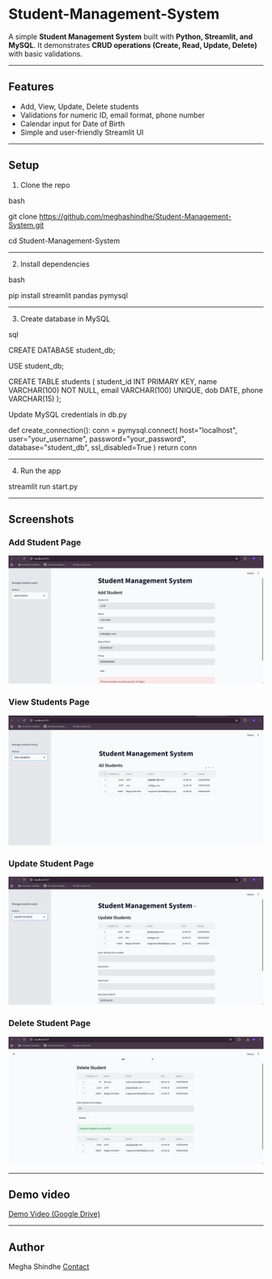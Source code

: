 # Student-Management-System
A simple **Student Management System** built with **Python, Streamlit, and MySQL**.
It demonstrates **CRUD operations (Create, Read, Update, Delete)** with basic validations.

---

## Features
- Add, View, Update, Delete students
- Validations for numeric ID, email format, phone number
- Calendar input for Date of Birth
- Simple and user-friendly Streamlit UI

---

## Setup

1. Clone the repo

bash

git clone https://github.com/meghashindhe/Student-Management-System.git

cd Student-Management-System

---

2. Install dependencies

bash

pip install streamlit pandas pymysql

---

3. Create database in MySQL

sql

CREATE DATABASE student_db;

USE student_db;

CREATE TABLE students (
    student_id INT PRIMARY KEY,
    name VARCHAR(100) NOT NULL,
    email VARCHAR(100) UNIQUE,
    dob DATE,
    phone VARCHAR(15)
);


Update MySQL credentials in db.py

def create_connection():
    conn = pymysql.connect(
        host="localhost",
        user="your_username",
        password="your_password",
        database="student_db",
        ssl_disabled=True
    )
    return conn

---

4. Run the app

streamlit run start.py

---
## Screenshots

### Add Student Page  

![Add Student](screenshots/Add_student.png)  

### View Students Page  
![View Students](screenshots/View_students.png)  

### Update Student Page  
![Update Student](screenshots/Update_students.png)  

### Delete Student Page  
![Delete Student](screenshots/Delete_student.png) 

---
## Demo video
[Demo Video (Google Drive)](https://drive.google.com/file/d/1Y66xWe-gfRDPY1sgfoGi0Jims-dP1nDF/view?usp=sharing)

---

## Author

Megha Shindhe
[Contact](www.linkedin.com/in/meghashindhe)
